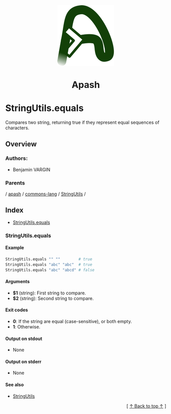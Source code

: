 
<div align='center' id='apash-top'>
  <a href='https://github.com/hastec-fr/apash'>
    <img alt='apash-logo' src='../../../../../../../assets/apash-logo.svg'/>
  </a>

  # Apash
</div>

# StringUtils.equals

Compares two string, returning true if they represent equal sequences of characters.

## Overview

<!-- -->

### Authors:
* Benjamin VARGIN

### Parents
<!-- apash.parentBegin -->
[](../../../../.md) / [apash](../../../apash.md) / [commons-lang](../../commons-lang.md) / [StringUtils](../StringUtils.md) / 
<!-- apash.parentEnd -->

## Index

* [StringUtils.equals](#stringutilsequals)

### StringUtils.equals

#### Example

```bash
StringUtils.equals "" ""        # true
StringUtils.equals "abc" "abc"  # true
StringUtils.equals "abc" "abcd" # false
```

#### Arguments

* **$1** (string): First string to compare.
* **$2** (string): Second string to compare.

#### Exit codes

* **0**: If the string are equal (case-sensitive), or both empty.
* **1**: Otherwise.

#### Output on stdout

* None

#### Output on stderr

* None

#### See also

* [StringUtils](../StringUtils.md)


  <div align='right'>[ <a href='#apash-top'>↑ Back to top ↑</a> ]</div>

